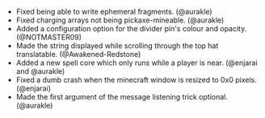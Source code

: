 - Fixed being able to write ephemeral fragments. (@aurakle)
- Fixed charging arrays not being pickaxe-mineable. (@aurakle)
- Added a configuration option for the divider pin's colour and opacity. (@NOTMASTER09)
- Made the string displayed while scrolling through the top hat translatable. (@Awakened-Redstone)
- Added a new spell core which only runs while a player is near. (@enjarai and @aurakle)
- Fixed a dumb crash when the minecraft window is resized to 0x0 pixels. (@enjarai)
- Made the first argument of the message listening trick optional. (@aurakle)
